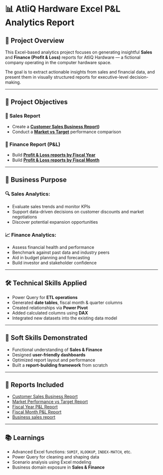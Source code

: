 # 📊 AtliQ Hardware Excel P&L Analytics Report

## 🧠 Project Overview
This Excel-based analytics project focuses on generating insightful **Sales** and **Finance (Profit & Loss)** reports for AtliQ Hardware — a fictional company operating in the computer hardware space.

The goal is to extract actionable insights from sales and financial data, and present them in visually structured reports for executive-level decision-making.

---

## 🎯 Project Objectives

### 📌 Sales Report
- Create a **[Customer Sales Business Report](https://github.com/Tarun-decodesdata/Sales_Finance_Analytics_Excel_Report/blob/main/Customer_Sales_Business_report.pdf))**
- Conduct a **[Market vs Target](https://github.com/Tarun-decodesdata/Sales_Finance_Analytics_Excel_Report/blob/main/Market%20Perf.%20vs%20Target%20Business.pdf)** performance comparison

### 📌 Finance Report (P&L)
- Build **[Profit & Loss reports by Fiscal Year](https://github.com/Tarun-decodesdata/Sales_Finance_Analytics_Excel_Report/blob/main/P%20%26%20L%20_By_fiscal_year.pdf)**
- Build **[Profit & Loss reports by Fiscal Month](https://github.com/Tarun-decodesdata/Sales_Finance_Analytics_Excel_Report/blob/main/P%26L%20by%20month.pdf)**

---

## 💼 Business Purpose

### 🔍 Sales Analytics:
- Evaluate sales trends and monitor KPIs  
- Support data-driven decisions on customer discounts and market negotiations  
- Discover potential expansion opportunities  

### 📈 Finance Analytics:
- Assess financial health and performance  
- Benchmark against past data and industry peers  
- Aid in budget planning and forecasting  
- Build investor and stakeholder confidence  

---

## 🛠️ Technical Skills Applied
- Power Query for **ETL operations**  
- Generated **date tables**, fiscal month & quarter columns  
- Created relationships via **Power Pivot**  
- Added calculated columns using **DAX**  
- Integrated new datasets into the existing data model  

---

## 🤝 Soft Skills Demonstrated
- Functional understanding of **Sales & Finance**  
- Designed **user-friendly dashboards**  
- Optimized report layout and performance  
- Built a **report-building framework** from scratch  

---

## 📂 Reports Included
- [Customer Sales Business Report](https://github.com/Tarun-decodesdata/Sales_Finance_Analytics_Excel_Report/blob/main/Customer_Sales_Business_report.pdf) 
- [Market Performance vs Target Report](https://github.com/Tarun-decodesdata/Sales_Finance_Analytics_Excel_Report/blob/main/Market%20Perf.%20vs%20Target%20Business.pdf) 
- [Fiscal Year P&L Report](https://github.com/Tarun-decodesdata/Sales_Finance_Analytics_Excel_Report/blob/main/P%20%26%20L%20_By_fiscal_year.pdf)  
- [Fiscal Month P&L Report](https://github.com/Tarun-decodesdata/Sales_Finance_Analytics_Excel_Report/blob/main/P%26L%20by%20month.pdf)
- [Business sales report](https://github.com/Tarun-decodesdata/Sales_Finance_Analytics_Excel_Report/blob/main/Business_sales_Report..pdf) 

---

## 📚 Learnings
- Advanced Excel functions: `SUMIF`, `XLOOKUP`, `INDEX-MATCH`, etc.  
- Power Query for cleaning and shaping data  
- Scenario analysis using Excel modeling  
- Business domain exposure in **Sales & Finance**
